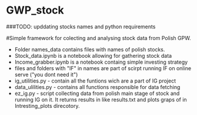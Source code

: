 # GWP_stock

###TODO: upddating stocks names and python requirements 

#Simple framework for colecting and analysing stock data from Polish GPW. 

- Folder names_data contains files with names of polish stocks.
- Stock_data.ipynb is a notebook allowing for gathering stock data 
- Income_grabber.ipynb is a notebook containg simple investing strategy
- files and folders with "IF" in names are part of scirpt running IF on online serve ("you dont need it")
- ig_utilities.py - contain all the funtions wich are a part of IG project 
- data_ulilities.py - contains all functions responsible for data fetching
- ez_ig.py - script collecting data from polish main stage of stock and running IG on it. It returns results in like results.txt and plots graps of in Intresting_plots direcotory. 

